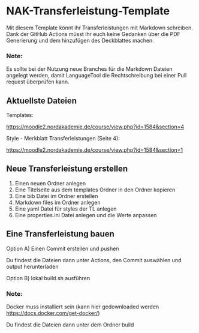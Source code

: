 # NAK-Transferleistung-Template

Mit diesem Template könnt ihr Transferleistungen mit Markdown schreiben. Dank der GitHub Actions müsst ihr euch keine Gedanken über die PDF Generierung und dem hinzufügen des Deckblattes machen. 

### Note:
Es sollte bei der Nutzung neue Branches für die Markdown Dateien angelegt werden, damit LanguageTool die Rechtschreibung bei einer Pull request überprüfen kann.

## Aktuellste Dateien
Templates:

https://moodle2.nordakademie.de/course/view.php?id=1584&section=4

Style - Merkblatt Transferleistungen (Seite 4):  

https://moodle2.nordakademie.de/course/view.php?id=1584&section=1

## Neue Transferleistung erstellen

1. Einen neuen Ordner anlegen
2. Eine Titelseite aus dem templates Ordner in den Ordner kopieren
3. Eine bib Datei im Ordner erstellen
4. Markdown files im Ordner anlegen
5. Eine yaml Datei für styles der TL anlegen 
6. Eine properties.ini Datei anlegen und die Werte anpassen

## Eine Transferleistung bauen

Option A) Einen Commit erstellen und pushen

Du findest die Dateien dann unter Actions, den Commit auswählen und output herunterladen

Option B) lokal build.sh ausführen

### Note:
Docker muss installiert sein (kann hier gedownloaded werden https://docs.docker.com/get-docker/)

Du findest die Dateien dann unter dem Ordner build
